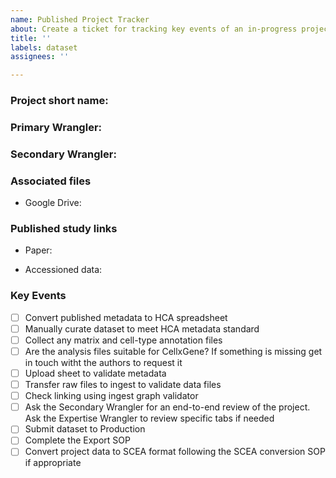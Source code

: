 ```yaml
---
name: Published Project Tracker
about: Create a ticket for tracking key events of an in-progress project.
title: ''
labels: dataset
assignees: ''

---
```


<!--Set Primary Wrangler as assignee and set project when issue is created. Title should contain an accession-->

### Project short name:

### Primary Wrangler:

### Secondary Wrangler:

<!--Link to associated files-->

### Associated files

* Google Drive:

### Published study links

* Paper:

* Accessioned data:


### Key Events

- [ ] Convert published metadata to HCA spreadsheet
- [ ] Manually curate dataset to meet HCA metadata standard
- [ ] Collect any matrix and cell-type annotation files
- [ ] Are the analysis files suitable for CellxGene? If something is missing get in touch witht the authors to request it
- [ ] Upload sheet to validate metadata
- [ ] Transfer raw files to ingest to validate data files
- [ ] Check linking using ingest graph validator
- [ ] Ask the Secondary Wrangler for an end-to-end review of the project. Ask the Expertise Wrangler to review specific tabs if needed
- [ ] Submit dataset to Production 
- [ ] Complete the Export SOP
- [ ] Convert project data to SCEA format following the SCEA conversion SOP if appropriate
